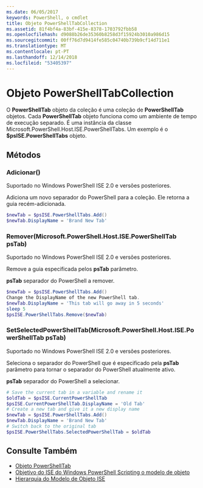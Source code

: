 ```yaml
---
ms.date: 06/05/2017
keywords: PowerShell, o cmdlet
title: Objeto PowerShellTabCollection
ms.assetid: 81f4bf4a-83bf-415e-8378-1703792fbb58
ms.openlocfilehash: d9088b26de35360b8258d3f15924b3010a986d15
ms.sourcegitcommit: 00ff76d7d9414fe585c04740b739b9cf14d711e1
ms.translationtype: MT
ms.contentlocale: pt-PT
ms.lasthandoff: 12/14/2018
ms.locfileid: "53405397"
---
```

# <a name="the-powershelltabcollection-object"></a>Objeto PowerShellTabCollection

O **PowerShellTab** objeto da coleção é uma coleção de **PowerShellTab** objetos. Cada **PowerShellTab** objeto funciona como um ambiente de tempo de execução separado. É uma instância da classe Microsoft.PowerShell.Host.ISE.PowerShellTabs. Um exemplo é o **$psISE.PowerShellTabs** objeto.

## <a name="methods"></a>Métodos

### <a name="add"></a>Adicionar\(\)

Suportado no Windows PowerShell ISE 2.0 e versões posteriores.

Adiciona um novo separador do PowerShell para a coleção. Ele retorna a guia recém-adicionada.

```powershell
$newTab = $psISE.PowerShellTabs.Add()
$newTab.DisplayName = 'Brand New Tab'
```

### <a name="removemicrosoftpowershellhostisepowershelltab-pstab"></a>Remover\(Microsoft.PowerShell.Host.ISE.PowerShellTab psTab\)

Suportado no Windows PowerShell ISE 2.0 e versões posteriores.

Remove a guia especificada pelos **psTab** parâmetro.

**psTab** separador do PowerShell a remover.

```powershell
$newTab = $psISE.PowerShellTabs.Add()
Change the DisplayName of the new PowerShell tab.
$newTab.DisplayName = 'This tab will go away in 5 seconds'
sleep 5
$psISE.PowerShellTabs.Remove($newTab)
```

### <a name="setselectedpowershelltabmicrosoftpowershellhostisepowershelltab-pstab"></a>SetSelectedPowerShellTab\(Microsoft.PowerShell.Host.ISE.PowerShellTab psTab\)

Suportado no Windows PowerShell ISE 2.0 e versões posteriores.

Seleciona o separador do PowerShell que é especificado pela **psTab** parâmetro para tornar o separador do PowerShell atualmente ativo.

**psTab** separador do PowerShell a selecionar.

```powershell
# Save the current tab in a variable and rename it
$oldTab = $psISE.CurrentPowerShellTab
$psISE.CurrentPowerShellTab.DisplayName = 'Old Tab'
# Create a new tab and give it a new display name
$newTab = $psISE.PowerShellTabs.Add()
$newTab.DisplayName = 'Brand New Tab'
# Switch back to the original tab
$psISE.PowerShellTabs.SelectedPowerShellTab = $oldTab
```

## <a name="see-also"></a>Consulte Também

- [Objeto PowerShellTab](The-PowerShellTab-Object.md)
- [Objetivo do ISE do Windows PowerShell Scripting o modelo de objeto](Purpose-of-the-Windows-PowerShell-ISE-Scripting-Object-Model.md)
- [Hierarquia do Modelo de Objeto ISE](The-ISE-Object-Model-Hierarchy.md)